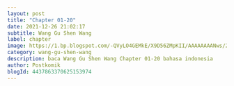 ```yaml
---
layout: post 
title: "Chapter 01-20"
date: 2021-12-26 21:02:17
subtitle: Wang Gu Shen Wang
label: chapter
image: https://1.bp.blogspot.com/-QVyLO4GEMkE/X9D56ZMpKII/AAAAAAAANws/26GZ-wvJVkgzlyCY-2jokbGcw2nyiPvXgCLcBGAsYHQ/s72-c/2526-bl921123-1.jpg
category: wang-gu-shen-wang
description: baca Wang Gu Shen Wang Chapter 01-20 bahasa indonesia 
author: Postkomik
blogId: 4437863370625153974
---
```


